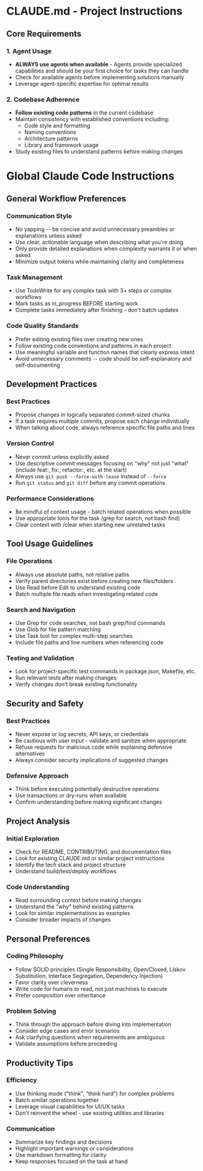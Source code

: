 # CLAUDE.md - Project Instructions

## Core Requirements

### 1. Agent Usage

- **ALWAYS use agents when available** - Agents provide specialized capabilities and should be your first choice for tasks they can handle
- Check for available agents before implementing solutions manually
- Leverage agent-specific expertise for optimal results

### 2. Codebase Adherence

- **Follow existing code patterns** in the current codebase
- Maintain consistency with established conventions including:
  - Code style and formatting
  - Naming conventions
  - Architecture patterns
  - Library and framework usage
- Study existing files to understand patterns before making changes

# Global Claude Code Instructions

## General Workflow Preferences

### Communication Style

- No yapping -- be concise and avoid unnecessary preambles or explanations unless asked
- Use clear, actionable language when describing what you're doing
- Only provide detailed explanations when complexity warrants it or when asked
- Minimize output tokens while maintaining clarity and completeness

### Task Management

- Use TodoWrite for any complex task with 3+ steps or complex workflows
- Mark tasks as in_progress BEFORE starting work
- Complete tasks immediately after finishing - don't batch updates

### Code Quality Standards

- Prefer editing existing files over creating new ones
- Follow existing code conventions and patterns in each project
- Use meaningful variable and function names that clearly express intent
- Avoid unnecessary comments -- code should be self-explanatory and self-documenting

## Development Practices

### Best Practices

- Propose changes in logically separated commit-sized chunks
- If a task requires multiple commits, propose each change individually
- When talking about code, always reference specific file paths and lines

### Version Control

- Never commit unless explicitly asked
- Use descriptive commit messages focusing on "why" not just "what" (include feat:, fix:, refactor:, etc. at the start)
- Always use `git push --force-with-lease` instead of `--force`
- Run `git status` and `git diff` before any commit operations

### Performance Considerations

- Be mindful of context usage - batch related operations when possible
- Use appropriate tools for the task (grep for search, not bash find)
- Clear context with /clear when starting new unrelated tasks

## Tool Usage Guidelines

### File Operations

- Always use absolute paths, not relative paths
- Verify parent directories exist before creating new files/folders
- Use Read before Edit to understand existing code
- Batch multiple file reads when investigating related code

### Search and Navigation

- Use Grep for code searches, not bash grep/find commands
- Use Glob for file pattern matching
- Use Task tool for complex multi-step searches
- Include file paths and line numbers when referencing code

### Testing and Validation

- Look for project-specific test commands in package.json, Makefile, etc.
- Run relevant tests after making changes
- Verify changes don't break existing functionality

## Security and Safety

### Best Practices

- Never expose or log secrets, API keys, or credentials
- Be cautious with user input - validate and sanitize when appropriate
- Refuse requests for malicious code while explaining defensive alternatives
- Always consider security implications of suggested changes

### Defensive Approach

- Think before executing potentially destructive operations
- Use transactions or dry-runs when available
- Confirm understanding before making significant changes

## Project Analysis

### Initial Exploration

- Check for README, CONTRIBUTING, and documentation files
- Look for existing CLAUDE.md or similar project instructions
- Identify the tech stack and project structure
- Understand build/test/deploy workflows

### Code Understanding

- Read surrounding context before making changes
- Understand the "why" behind existing patterns
- Look for similar implementations as examples
- Consider broader impacts of changes

## Personal Preferences

### Coding Philosophy

- Follow SOLID principles (Single Responsibility, Open/Closed, Liskov Substitution, Interface Segregation, Dependency Injection)
- Favor clarity over cleverness
- Write code for humans to read, not just machines to execute
- Prefer composition over inheritance

### Problem Solving

- Think through the approach before diving into implementation
- Consider edge cases and error scenarios
- Ask clarifying questions when requirements are ambiguous
- Validate assumptions before proceeding

## Productivity Tips

### Efficiency

- Use thinking mode ("think", "think hard") for complex problems
- Batch similar operations together
- Leverage visual capabilities for UI/UX tasks
- Don't reinvent the wheel - use existing utilities and libraries

### Communication

- Summarize key findings and decisions
- Highlight important warnings or considerations
- Use markdown formatting for clarity
- Keep responses focused on the task at hand
